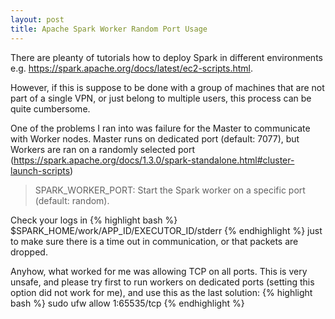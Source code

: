 ```yaml
---
layout: post
title: Apache Spark Worker Random Port Usage
---
```


There are pleanty of tutorials how to deploy Spark in different environments e.g. <a href="https://spark.apache.org/docs/latest/ec2-scripts.html">https://spark.apache.org/docs/latest/ec2-scripts.html</a>.

However, if this is suppose to be done with a group of machines that are not part of a single VPN, or just belong to multiple users, this process can be quite cumbersome.

One of the problems I ran into was failure for the Master to communicate with Worker nodes. Master runs on dedicated port (default: 7077), but Workers are ran on a randomly selected port (<a href="https://spark.apache.org/docs/1.3.0/spark-standalone.html#cluster-launch-scripts">https://spark.apache.org/docs/1.3.0/spark-standalone.html#cluster-launch-scripts</a>)

> SPARK_WORKER_PORT: Start the Spark worker on a specific port (default: random).

Check your logs in
{% highlight bash %}
	$SPARK_HOME/work/APP_ID/EXECUTOR_ID/stderr
{% endhighlight %}
just to make sure there is a time out in communication, or that packets are dropped.

Anyhow, what worked for me was allowing TCP on all ports. This is very unsafe, and please try first to run workers on dedicated ports (setting this option did not work for me), and use this as the last solution:
{% highlight bash %}
	sudo ufw allow 1:65535/tcp
{% endhighlight %}
